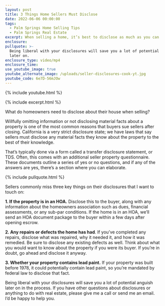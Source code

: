 ```yaml
---
layout: post
title: 3 Things Home Sellers Must Disclose
date: 2022-06-06 00:00:00
tags:
  - Palm Springs Home Selling Tips
  - Palm Springs Real Estate
excerpt: When selling a home, it’s best to disclose as much as you can.
enclosure:
pullquote: >-
  Being liberal with your disclosures will save you a lot of potential anguish
  later on.
enclosure_type: video/mp4
enclosure_time:
use_youtube_image: true
youtube_alternate_image: /uploads/seller-disclosures-cook-yt.jpg
youtube_code: 6e7D-56mJOw
---
```

{% include youtube.html %}

{% include excerpt.html %}

What do homeowners need to disclose about their house when selling?

Willfully omitting information or not disclosing material facts about a property is one of the most common reasons that buyers sue sellers after closing. California is a very strict disclosure state; we have laws that say sellers must disclose any material facts they know about the property to the best of their knowledge.

That’s typically done via a form called a transfer disclosure statement, or TDS. Often, this comes with an additional seller property questionnaire. These documents outline a series of yes or no questions, and if any of the answers are yes, there’s a section where you can elaborate.

{% include pullquote.html %}

Sellers commonly miss three key things on their disclosures that I want to touch on:

**1\. If the property is in an HOA.** Disclose this to the buyer, along with any information about the homeowners association such as dues, financial assessments, or any sub-par conditions. If the home is in an HOA, we’ll send an HOA document package to the buyer within a few days after opening escrow.

**2\. Any repairs or defects the home has had**. If you’ve completed any repairs, disclose what was repaired, why it needed it, and how it was remedied. Be sure to disclose any existing defects as well. Think about what you would want to know about the property if you were its buyer. If you’re in doubt, go ahead and disclose it anyway.

**3\. Whether your property contains lead paint.** If your property was built before 1978, it could potentially contain lead paint, so you’re mandated by federal law to disclose that fact.

Being liberal with your disclosures will save you a lot of potential anguish later on in the process. If you have other questions about disclosures or anything to do with real estate, please give me a call or send me an email. I’d be happy to help you.
